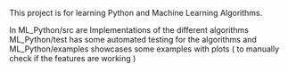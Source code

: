 This project is for learning Python and Machine Learning Algorithms.

In ML_Python/src are Implementations of the different algorithms
ML_Python/test has some automated testing for the algorithms and
ML_Python/examples showcases some examples with plots ( to manually check if the features are working )